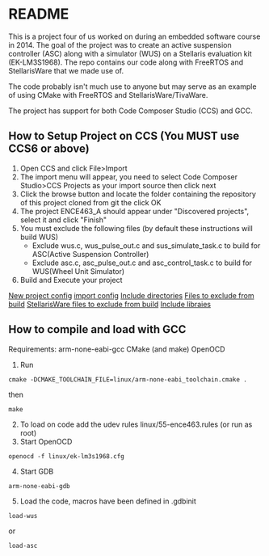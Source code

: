 README
=========
This is a project four of us worked on during an embedded software course in 2014.
The goal of the project was to create an active suspension controller (ASC) along with a simulator (WUS) on a Stellaris evaluation kit (EK-LM3S1968).
The repo contains our code along with FreeRTOS and StellarisWare that we made use of.

The code probably isn't much use to anyone but may serve as an example of using CMake with FreeRTOS and StellarisWare/TivaWare.

The project has support for both Code Composer Studio (CCS) and GCC.

How to Setup Project on CCS (You MUST use CCS6 or above)
----
1. Open CCS and click File>Import
2. The import menu will appear, you need to select Code Composer Studio>CCS Projects as your import source then click next
3. Click the browse button and locate the folder containing the repository of this project cloned from git the click OK
4. The project ENCE463_A should appear under "Discovered projects", select it and click "Finish"
5. You must exclude the following files (by default these instructions will build WUS)
    - Exclude wus.c, wus_pulse_out.c and sus_simulate_task.c to build for ASC(Active Suspension Controller)
    - Exclude asc.c, asc_pulse_out.c and asc_control_task.c to build for WUS(Wheel Unit Simulator)
6. Build and Execute your project

[New project config](https://www.dropbox.com/s/1y5pj6wavyf8rel/NewProject.png?dl=0)
[import config](https://www.dropbox.com/s/zqc0fircsv25gjk/ImportFolderSettings.png?dl=0)
[Include directories](https://www.dropbox.com/s/3l3sa0gvs8gzi9g/IncludePaths.png?dl=0)
[Files to exclude from build](https://www.dropbox.com/s/h0rfr44wj66e0m8/ExcludeFromBuild.png?dl=0)
[StellarisWare files to exclude from build](https://www.dropbox.com/s/6apmgl2tiws309r/ExcludeFromBuildStellarisWare.png?dl=0)
[Include libraies](https://www.dropbox.com/s/unwtzkau690odsv/Libaries.png?dl=0)

How to compile and load with GCC
----
Requirements:
arm-none-eabi-gcc
CMake (and make)
OpenOCD

1. Run
```
cmake -DCMAKE_TOOLCHAIN_FILE=linux/arm-none-eabi_toolchain.cmake .
```
then
```
make
```
2. To load on code add the udev rules linux/55-ence463.rules (or run as root)
3. Start OpenOCD
```
openocd -f linux/ek-lm3s1968.cfg
```
4. Start GDB
```
arm-none-eabi-gdb
```
5. Load the code, macros have been defined in .gdbinit
```
load-wus
```
or
```
load-asc
```
